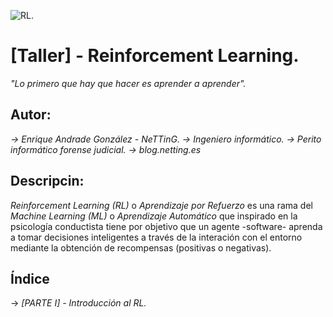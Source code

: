 ![RL](https://github.com/blogNetting/Reinforcement-Learning/blob/master/img/logo.png "http://blog.netting.es").

# [Taller] - Reinforcement Learning.
*"Lo primero que hay que hacer es aprender a aprender".*

## **Autor:**
  *-> Enrique Andrade González - NeTTinG.
  -> Ingeniero informático.
  -> Perito informático forense judicial.
  -> blog.netting.es*
  
  
## **Descripcin:** 
*Reinforcement Learning (RL)* o *Aprendizaje por Refuerzo* es una rama del *Machine Learning (ML)* o *Aprendizaje Automático* que inspirado en la psicología conductista tiene por objetivo que un agente -software- aprenda a tomar decisiones inteligentes a través de la interación con el entorno mediante la obtención de recompensas (positivas o negativas).


  
## **Índice**

-> *[PARTE I] - Introducción al RL.*
